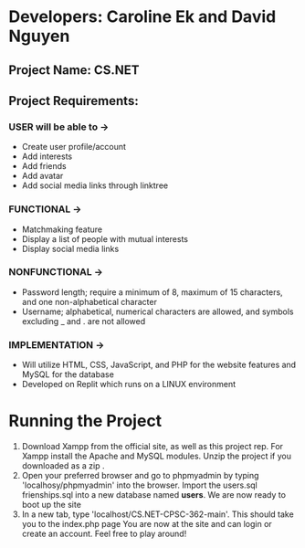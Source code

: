 # Developers: Caroline Ek and David Nguyen

## Project Name: CS.NET

## Project Requirements:

### USER will be able to ->
- Create user profile/account
- Add interests
- Add friends
- Add avatar
- Add social media links through linktree

### FUNCTIONAL ->
- Matchmaking feature
- Display a list of people with mutual interests
- Display social media links 

### NONFUNCTIONAL ->
- Password length; require a minimum of 8, maximum of 15 characters, and one non-alphabetical character
- Username; alphabetical, numerical characters are allowed, and symbols excluding _ and . are not allowed

### IMPLEMENTATION ->
- Will utilize HTML, CSS, JavaScript, and PHP for the website features and MySQL for the database
- Developed on Replit which runs on a LINUX environment

# Running the Project
1. Download Xampp from the official site, as well as this project rep. For Xampp install the Apache and MySQL modules. 
   Unzip the project if you downloaded as a zip .
2. Open your preferred browser and go to phpmyadmin by typing 'localhosy/phpmyadmin' into the browser.
   Import the users.sql frienships.sql into a new database named **users**. We are now ready to boot up the site
3. In a new tab, type 'localhost/CS.NET-CPSC-362-main'. This should take you to the index.php page
   You are now at the site and can login or create an account. Feel free to play around!

